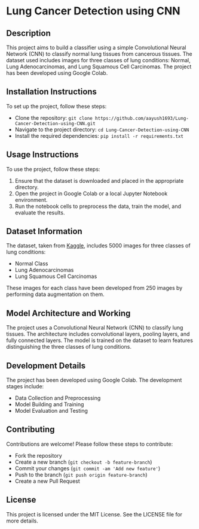 # Lung Cancer Detection using CNN

## Description
This project aims to build a classifier using a simple Convolutional Neural Network (CNN) to classify normal lung tissues from cancerous tissues. The dataset used includes images for three classes of lung conditions: Normal, Lung Adenocarcinomas, and Lung Squamous Cell Carcinomas. The project has been developed using Google Colab.

## Installation Instructions
To set up the project, follow these steps:
- Clone the repository: `git clone https://github.com/aayush1693/Lung-Cancer-Detection-using-CNN.git`
- Navigate to the project directory: `cd Lung-Cancer-Detection-using-CNN`
- Install the required dependencies: `pip install -r requirements.txt`

## Usage Instructions
To use the project, follow these steps:
1. Ensure that the dataset is downloaded and placed in the appropriate directory.
2. Open the project in Google Colab or a local Jupyter Notebook environment.
3. Run the notebook cells to preprocess the data, train the model, and evaluate the results.

## Dataset Information
The dataset, taken from [Kaggle](https://www.kaggle.com/datasets/andrewmvd/lung-and-colon-cancer-histopathological-images), includes 5000 images for three classes of lung conditions:
- Normal Class
- Lung Adenocarcinomas
- Lung Squamous Cell Carcinomas

These images for each class have been developed from 250 images by performing data augmentation on them.

## Model Architecture and Working
The project uses a Convolutional Neural Network (CNN) to classify lung tissues. The architecture includes convolutional layers, pooling layers, and fully connected layers. The model is trained on the dataset to learn features distinguishing the three classes of lung conditions.

## Development Details
The project has been developed using Google Colab. The development stages include:
- Data Collection and Preprocessing
- Model Building and Training
- Model Evaluation and Testing


## Contributing
Contributions are welcome! Please follow these steps to contribute:
- Fork the repository
- Create a new branch (`git checkout -b feature-branch`)
- Commit your changes (`git commit -am 'Add new feature'`)
- Push to the branch (`git push origin feature-branch`)
- Create a new Pull Request

## License
This project is licensed under the MIT License. See the LICENSE file for more details.

